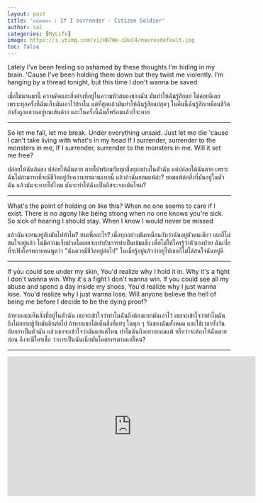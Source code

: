 ```yaml
---
layout: post
title: 'แปลเพลง : If I surrender - Citizen Soldier'
author: sal
categories: [MyLife]
image: https://i.ytimg.com/vi/HB7We-iDuC4/maxresdefault.jpg
toc: false
---
```


Lately I've been feeling so ashamed by these thoughts I'm hiding in my brain. 'Cause I've been holding them down but they twist me violently. I'm hanging by a thread tonight, but this time I don't wanna be saved

เมื่อไม่นานมานี้ ความคิดและสิ่งต่างที่อยู่ในความหัวสมองของฉัน มันทำให้ฉันรู้สึกแย่ ไม่ค่อยดีเลย เพราะทุกครั้งที่ฉันเก็บมันเอาไว้ข้างใน แต่ที่สุดแล้วมันทำให้ฉันรู้สึกแย่สุดๆ ในคืนนี้ฉันรู้สึกเหมือนชีวิตกำลังถูกแขวนอยู่บนเส้นด้าย และในครั้งนี้ฉันก็พร้อมแล้วที่จะตาย

---

So let me fall, let me break. Under everything unsaid. Just let me die 'cause I can't take living with what's in my head If I surrender, surrender to the monsters in me, If I surrender, surrender to the monsters in me. Will it set me free?

ปล่อยให้ฉันล้มลง ปล่อยให้ฉันตาย ตายไปพร้อมกับทุกสิ่งทุกอย่างในตัวฉัน แค่ปล่อยให้ฉันตาย เพราะฉันไม่สามารถที่จะมีชีวิตอยู่กับความทรมานแบบนี้ แล้วถ้าฉันยอมแพ้ล่ะ? ยอมแพ้ต่อสิ่งที่มันอยู่ในตัวฉัน แล้วมันจะหายไปไหม มันจะทำให้ฉันเป็นอิสระจากมันไหม?

---

What's the point of holding on like this? When no one seems to care if I exist. There is no agony like being strong when no one knows you're sick. So sick of hearing I should stay. When I know I would never be missed

แล้วฉันจะทนอยู่กับมันไปทำไม? ทนเพื่ออะไร? เมื่อทุกอย่างมันเหมือนกับว่าฉันอยู่ตัวคนเดียว เธอก็ไม่สนใจอยู่แล้ว ไม่มีความเจ็บปวดใดเลยจะเท่ากับการทำเป็นเข้มแข็ง เพื่อไม่ให้ใครรู้ว่าตัวเองป่วย ฉันเบื่อที่จะฟังใครหลายคนพูดว่า "ฉันควรมีชีวิตอยู่ต่อไป" ในเมื่อรู้อยู่แล้วว่าอยู่ไปเธอก็ไม่ได้สนใจฉันอยู่ดี

---

If you could see under my skin, You'd realize why I hold it in. Why it's a fight I don't wanna win. Why it's a fight I don't wanna win. If you could see all my abuse and spend a day inside my shoes, You'd realize why I just wanna lose. You'd realize why I just wanna lose. Will anyone believe the hell of being me before I decide to be the dying proof?

ถ้าหากเธอเห็นสิ่งที่อยู่ในตัวฉัน เธอจะเข้าใจว่าทำไมฉันถึงต้องแบกมันเอาไว้ เธอจะเข้าใจว่าทำไมฉันถึงไม่อยากสู้กับมันอีกต่อไป ถ้าหากเธอได้เห็นสิ่งที่แย่ๆ ในทุก ๆ วันของฉันทั้งหมด และใช้เวลาทั้งวันกับการเป็นตัวฉัน แล้วเธอจะเข้าใจว่ามันแย่แค่ไหน ทำไมฉันถึงอยากยอมแพ้ หรือว่าจะต้องให้ฉันตายก่อน ถึงจะมีใครเชื่อ ว่าการเป็นฉันเนี่ยมันโคตรทรมานแค่ไหน?

---

<p></p>

<center>
<iframe width="560" height="315" src="https://www.youtube.com/embed/HB7We-iDuC4" title="YouTube video player" frameborder="0" allow="accelerometer; autoplay; clipboard-write; encrypted-media; gyroscope; picture-in-picture" allowfullscreen></iframe>
</center>
